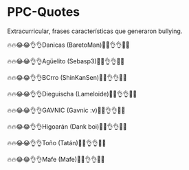 # PPC-Quotes
Extracurricular, frases características que generaron bullying.

🔥🔥😂😂👌👌Danicas (BaretoMan)😤😤👌👌🔥🔥

🔥🔥😂😂👌👌Agüelito (Sebasp3)😤😤👌👌🔥🔥

🔥🔥😂😂👌👌BCrro (ShinKanSen)😤😤👌👌🔥🔥

🔥🔥😂😂👌👌Dieguischa (Lameloide)😤😤👌👌🔥🔥

🔥🔥😂😂👌👌GAVNIC (Gavnic :v)😤😤👌👌🔥🔥

🔥🔥😂😂👌👌Higoarán (Dank boi)😤😤👌👌🔥🔥

🔥🔥😂😂👌👌Toño (Tatán)😤😤👌👌🔥🔥

🔥🔥😂😂👌👌Mafe (Mafe)😤😤👌👌🔥🔥

